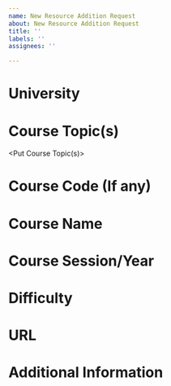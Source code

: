```yaml
---
name: New Resource Addition Request
about: New Resource Addition Request
title: ''
labels: ''
assignees: ''

---
```


# University
<Put University Name>

# Course Topic(s)
<Put Course Topic(s)>

# Course Code (If any)
<Put Course Code>

# Course Name
<Put Course Name>

# Course Session/Year
<Put Course Year>

# Difficulty
<Put Difficulty>

# URL
<Put Hyperlinked URL>

# Additional Information
<Any additional information>
